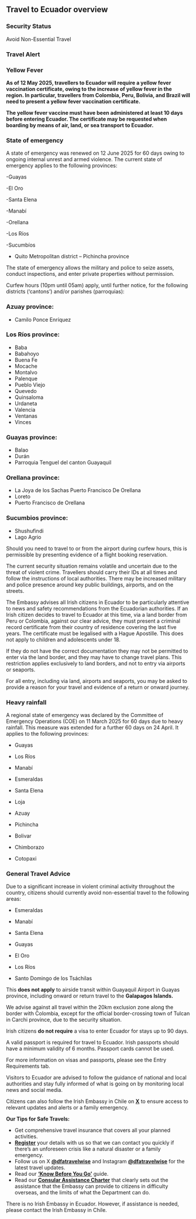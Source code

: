 ## Travel to Ecuador overview

### **Security Status**

Avoid Non-Essential Travel

### **Travel Alert**

### **Yellow Fever**

**As of 12 May 2025, travellers to Ecuador will require a yellow fever vaccination certificate, owing to the increase of yellow fever in the region. In particular, travellers from Colombia, Peru, Bolivia, and Brazil will need to present a yellow fever vaccination certificate.**

**The yellow fever vaccine must have been administered at least 10 days before entering Ecuador. The certificate may be requested when boarding by means of air, land, or sea transport to Ecuador.**

### **State of emergency**

A state of emergency was renewed on 12 June 2025 for 60 days owing to ongoing internal unrest and armed violence. The current state of emergency applies to the following provinces:

-Guayas

-El Oro

-Santa Elena

-Manabí

-Orellana

-Los Ríos

-Sucumbíos

- Quito Metropolitan district – Pichincha province

The state of emergency allows the military and police to seize assets, conduct inspections, and enter private properties without permission.

Curfew hours (10pm until 05am) apply, until further notice, for the following districts (‘cantons’) and/or parishes (parroquias):

### **Azuay province:**

* Camilo Ponce Enríquez

### **Los Ríos province:**

* Baba
* Babahoyo
* Buena Fe
* Mocache
* Montalvo
* Palenque
* Pueblo Viejo
* Quevedo
* Quinsaloma
* Urdaneta
* Valencia
* Ventanas
* Vinces

### **Guayas province:**

* Balao
* Durán
* Parroquia Tenguel del canton Guayaquil

### **Orellana province:**

* La Joya de los Sachas Puerto Francisco De Orellana
* Loreto
* Puerto Francisco de Orellana

### **Sucumbios province:**

* Shushufindi
* Lago Agrio

Should you need to travel to or from the airport during curfew hours, this is permissible by presenting evidence of a flight booking reservation.

The current security situation remains volatile and uncertain due to the threat of violent crime. Travellers should carry their IDs at all times and follow the instructions of local authorities. There may be increased military and police presence around key public buildings, airports, and on the streets.

The Embassy advises all Irish citizens in Ecuador to be particularly attentive to news and safety recommendations from the Ecuadorian authorities. If an Irish citizen decides to travel to Ecuador at this time, via a land border from Peru or Colombia, against our clear advice, they must present a criminal record certificate from their country of residence covering the last five years. The certificate must be legalised with a Hague Apostille. This does not apply to children and adolescents under 18.

If they do not have the correct documentation they may not be permitted to enter via the land border, and they may have to change travel plans. This restriction applies exclusively to land borders, and not to entry via airports or seaports.

For all entry, including via land, airports and seaports, you may be asked to provide a reason for your travel and evidence of a return or onward journey.

### **Heavy rainfall**

A regional state of emergency was declared by the Committee of Emergency Operations (COE) on 11 March 2025 for 60 days due to heavy rainfall. This measure was extended for a further 60 days on 24 April. It applies to the following provinces:

- Guayas

- Los Ríos

- Manabí

- Esmeraldas

- Santa Elena

- Loja

- Azuay

- Pichincha

- Bolivar

- Chimborazo

- Cotopaxi

### **General Travel Advice**

Due to a significant increase in violent criminal activity throughout the country, citizens should currently avoid non-essential travel to the following areas:

- Esmeraldas

- Manabí

- Santa Elena

- Guayas

- El Oro

- Los Ríos

- Santo Domingo de los Tsáchilas

This **does not apply** to airside transit within Guayaquil Airport in Guayas province, including onward or return travel to the **Galapagos Islands.**

We advise against all travel within the 20km exclusion zone along the border with Colombia, except for the official border-crossing town of Tulcan in Carchi province, due to the security situation.

Irish citizens **do not require** a visa to enter Ecuador for stays up to 90 days.

A valid passport is required for travel to Ecuador. Irish passports should have a minimum validity of 6 months. Passport cards cannot be used.

For more information on visas and passports, please see the Entry Requirements tab.

Visitors to Ecuador are advised to follow the guidance of national and local authorities and stay fully informed of what is going on by monitoring local news and social media.

Citizens can also follow the Irish Embassy in Chile on [**X**](https://twitter.com/irlembchile) to ensure access to relevant updates and alerts or a family emergency.

**Our Tips for Safe Travels:**

* Get comprehensive travel insurance that covers all your planned activities.
* [**Register**](https://www.ireland.ie/en/dfa/overseas-travel/citizens-registration/) your details with us so that we can contact you quickly if there’s an unforeseen crisis like a natural disaster or a family emergency.
* Follow us on X [**@dfatravelwise**](https://www.twitter.com/DFATravelWise) and Instagram [**@dfatravelwise**](https://www.instagram.com/dfatravelwise/) for the latest travel updates.
* Read our [**‘Know Before You Go’**](https://www.ireland.ie/en/dfa/overseas-travel/know-before-you-go/) guide.
* Read our [**Consular Assistance Charter**](https://www.ireland.ie/en/dfa/overseas-travel/assistance-abroad/consular-assistance-charter/) that clearly sets out the assistance that the Embassy can provide to citizens in difficulty overseas, and the limits of what the Department can do.

There is no Irish Embassy in Ecuador. However, if assistance is needed, please contact the Irish Embassy in Chile.